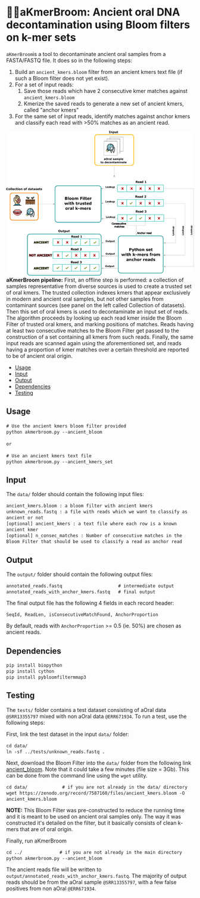 # 🧹🦷aKmerBroom: Ancient oral DNA decontamination using Bloom filters on k-mer sets

`aKmerBroom`is a tool to decontaminate ancient oral samples from a FASTA/FASTQ file. It does so in the following steps: 
1. Build an `ancient_kmers.bloom` filter from an ancient kmers text file (if such a Bloom filter does not yet exist).
2. For a set of input reads:
    1. Save those reads which have 2 consecutive kmer matches against `ancient_kmers.bloom`
    2. Kmerize the saved reads to generate a new set of ancient kmers, called "anchor kmers"
3. For the same set of input reads, identify matches against anchor kmers and classify each read with >50% matches as an ancient read.

![pipeline_svg.png](https://raw.githubusercontent.com/CamilaDuitama/aKmerBroom/main/pipeline_svg.png)**aKmerBroom pipeline:** First, an offline step is performed: a collection of samples representative from diverse sources is used to create a trusted set of oral kmers. The trusted collection indexes kmers that appear exclusively in modern and ancient oral samples, but not other samples from contaminant sources (see panel on the left called Collection of datasets). Then this set of oral kmers is used to decontaminate an input set of reads. The algorithm proceeds by looking up each read kmer inside the Bloom Filter of trusted oral kmers, and marking positions of matches. Reads having at least two consecutive matches to the Bloom Filter get passed to the construction of a set containing all kmers from such reads. Finally, the same input reads are scanned again using the aforementioned set, and reads having a proportion of kmer matches over a certain threshold are reported to be of ancient oral origin.

+ [Usage](#Usage)  
+ [Input](#Input)  
+ [Output](#Output)  
+ [Dependencies](#Dependencies)  
+ [Testing](#Testing)    

## Usage
    # Use the ancient kmers bloom filter provided
    python akmerbroom.py --ancient_bloom

    or    

    # Use an ancient kmers text file 
    python akmerbroom.py --ancient_kmers_set

    


## Input

The `data/` folder should contain the following input files:

```
ancient_kmers.bloom : a bloom filter with ancient kmers
unknown_reads.fastq : a file with reads which we want to classify as ancient or not
[optional] ancient_kmers : a text file where each row is a known ancient kmer
[optional] n_consec_matches : Number of consecutive matches in the Bloom Filter that should be used to classify a read as anchor read
```    

## Output 

The `output/` folder should contain the following output files:
```
annotated_reads.fastq                     # intermediate output
annotated_reads_with_anchor_kmers.fastq   # final output
```
The final output file has the following 4 fields in each record header: 
```
SeqId, ReadLen, isConsecutiveMatchFound, AnchorProportion
```   
By default, reads with `AnchorProportion` >= 0.5 (ie. 50%) are chosen as ancient reads. 


## Dependencies
```
pip install biopython
pip install cython
pip install pybloomfiltermmap3
```


## Testing
The `tests/` folder contains a test dataset consisting of aOral data `@SRR13355797` mixed with non aOral data `@ERR671934`. 
To run a test, use the following steps:

First, link the test dataset in the input `data/` folder: 
```
cd data/
ln -sf ../tests/unknown_reads.fastq .
```

Next, download the Bloom Filter into the `data/` folder from the following link
[ancient_bloom](https://zenodo.org/record/7587160/files/ancient_kmers.bloom?download=1). 
Note that it could take a few minutes (file size = 3Gb). 
This can be done from the command line using the `wget` utility.
```
cd data/             # if you are not already in the data/ directory 
wget https://zenodo.org/record/7587160/files/ancient_kmers.bloom -O ancient_kmers.bloom
```
**NOTE:** This Bloom Filter was pre-constructed to reduce the running time and it is meant to be used on ancient oral samples only. The way it was constructed it's detailed on the filter, but it basically consists of clean k-mers that are of oral origin.

Finally, run aKmerBroom
```
cd ../              # if you are not already in the main directory
python akmerbroom.py --ancient_bloom
```

The ancient reads file will be written to `output/annotated_reads_with_anchor_kmers.fastq`. 
The majority of output reads should be from the aOral sample `@SRR13355797`, with a few false positives from non aOral `@ERR671934`.


